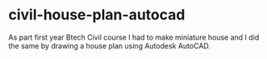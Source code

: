 # civil-house-plan-autocad
As part first year Btech Civil course I had to make miniature house and I did the same by drawing a house plan using Autodesk AutoCAD.
